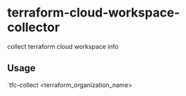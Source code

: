 # terraform-cloud-workspace-collector
collect terraform cloud workspace info


## Usage

`tfc-collect <terraform_organization_name>